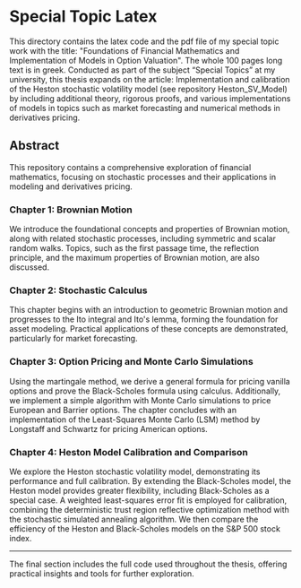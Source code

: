 # Special Topic Latex

This directory contains the latex code and the pdf file of my special topic work with the title: "Foundations of Financial Mathematics and Implementation of Models in Option Valuation". The whole 100 pages long text is in greek. Conducted as part of the subject “Special Topics” at my university, this thesis expands on the article: Implementation and calibration of the Heston stochastic volatility model (see repository Heston_SV_Model) by including additional theory, rigorous proofs, and various implementations of models in topics such as market forecasting and numerical methods in derivatives pricing.<br>

## Abstract

This repository contains a comprehensive exploration of financial mathematics, focusing on stochastic processes and their applications in modeling and derivatives pricing.

### Chapter 1: Brownian Motion  
We introduce the foundational concepts and properties of Brownian motion, along with related stochastic processes, including symmetric and scalar random walks. Topics, such as the first passage time, the reflection principle, and the maximum properties of Brownian motion, are also discussed.

### Chapter 2: Stochastic Calculus  
This chapter begins with an introduction to geometric Brownian motion and progresses to the Ito integral and Ito's lemma, forming the foundation for asset modeling. Practical applications of these concepts are demonstrated, particularly for market forecasting.

### Chapter 3: Option Pricing and Monte Carlo Simulations  
Using the martingale method, we derive a general formula for pricing vanilla options and prove the Black-Scholes formula using calculus. Additionally, we implement a simple algorithm with Monte Carlo simulations to price European and Barrier options. The chapter concludes with an implementation of the Least-Squares Monte Carlo (LSM) method by Longstaff and Schwartz for pricing American options.

### Chapter 4: Heston Model Calibration and Comparison  
We explore the Heston stochastic volatility model, demonstrating its performance and full calibration. By extending the Black-Scholes model, the Heston model provides greater flexibility, including Black-Scholes as a special case. A weighted least-squares error fit is employed for calibration, combining the deterministic trust region reflective optimization method with the stochastic simulated annealing algorithm. We then compare the efficiency of the Heston and Black-Scholes models on the S&P 500 stock index.

---

The final section includes the full code used throughout the thesis, offering practical insights and tools for further exploration.
